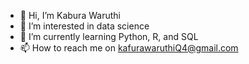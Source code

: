 - 👋 Hi, I’m Kabura Waruthi 
- 👀 I’m interested in data science
- 🌱 I’m currently learning Python, R, and SQL
- 📫 How to reach me on kafurawaruthiQ4@gmail.com 

<!---
grayblackcode/grayblackcode is a ✨ special ✨ repository because its `README.md` (this file) appears on your GitHub profile.
You can click the Preview link to take a look at your changes.
--->
